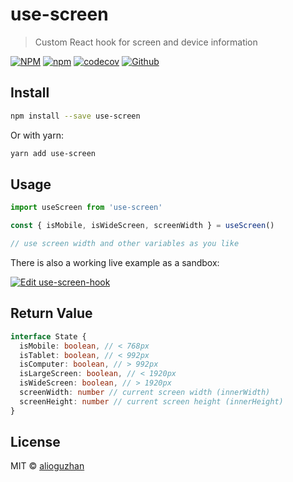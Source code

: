# use-screen

> Custom React hook for screen and device information


[![NPM](https://img.shields.io/npm/v/use-screen.svg)](https://www.npmjs.com/package/use-screen)
[![npm](https://img.shields.io/npm/dm/use-screen.svg)](https://www.npmjs.com/package/use-screen)
[![codecov](https://codecov.io/gh/alioguzhan/use-screen/branch/master/graph/badge.svg?token=htwLgAlLBc)](https://codecov.io/gh/alioguzhan/use-screen)
[![Github](https://github.com/alioguzhan/use-screen/workflows/build/badge.svg)](https://github.com/alioguzhan/use-screen/actions)

## Install

```bash
npm install --save use-screen
```

Or with yarn:

```bash
yarn add use-screen
```

## Usage

```js
import useScreen from 'use-screen'

const { isMobile, isWideScreen, screenWidth } = useScreen()

// use screen width and other variables as you like
```

There is also a working live example as a sandbox:

[![Edit use-screen-hook](https://codesandbox.io/static/img/play-codesandbox.svg)](https://codesandbox.io/s/use-screen-hook-80toq?fontsize=14&hidenavigation=1&theme=dark)

## Return Value

```ts
interface State {
  isMobile: boolean, // < 768px
  isTablet: boolean, // < 992px
  isComputer: boolean, // > 992px
  isLargeScreen: boolean, // < 1920px
  isWideScreen: boolean, // > 1920px
  screenWidth: number // current screen width (innerWidth)
  screenHeight: number // current screen height (innerHeight)
}
```

## License

MIT © [alioguzhan](https://github.com/alioguzhan)
